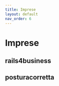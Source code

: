 ```yaml
---
title: Imprese
layout: default
nav_order: 6
---
```


# Imprese

## rails4business

## posturacorretta




